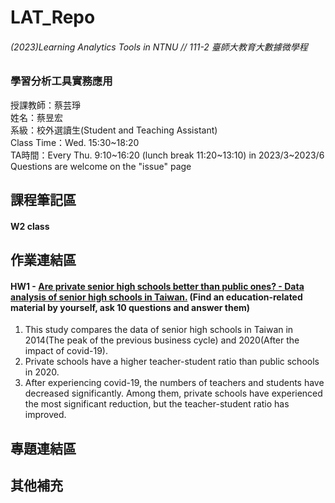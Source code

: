 # LAT_Repo  
###### (2023)Learning Analytics Tools in NTNU // 111-2 臺師大教育大數據微學程 
### 學習分析工具實務應用  
授課教師：蔡芸琤   
姓名：蔡昱宏  
系級：校外選讀生(Student and Teaching Assistant)  
Class Time：Wed. 15:30\~18:20  
TA時間：Every Thu. 9:10\~16:20 (lunch break 11:20\~13:10) in 2023/3\~2023/6  
Questions are welcome on the "issue" page 

## 課程筆記區
#### W2 class

## 作業連結區
#### HW1 - [Are private senior high schools better than public ones? - Data analysis of senior high schools in Taiwan.](https://github.com/AndersonTsaiTW/LAT_Repo/blob/main/HW1/HW1.ipynb)  (Find an education-related material by yourself, ask 10 questions and answer them)
1. This study compares the data of senior high schools in Taiwan in 2014(The peak of the previous business cycle) and 2020(After the impact of covid-19).
2. Private schools have a higher teacher-student ratio than public schools in 2020.
3. After experiencing covid-19, the numbers of teachers and students have decreased significantly. Among them, private schools have experienced the most significant reduction, but the teacher-student ratio has improved.
## 專題連結區
## 其他補充
